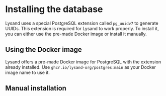 # Installing the database

Lysand uses a special PostgreSQL extension called `pg_uuidv7` to generate UUIDs. This extension is required for Lysand to work properly. To install it, you can either use the pre-made Docker image or install it manually.

## Using the Docker image

Lysand offers a pre-made Docker image for PostgreSQL with the extension already installed. Use `ghcr.io/lysand-org/postgres:main` as your Docker image name to use it.

## Manual installation


